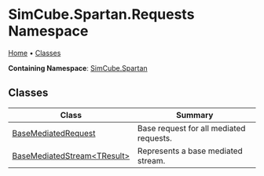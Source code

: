 # SimCube\.Spartan\.Requests Namespace

[Home](../../README.md) &#x2022; [Classes](#classes)

**Containing Namespace**: [SimCube.Spartan](../README.md)

## Classes

| Class | Summary |
| ----- | ------- |
| [BaseMediatedRequest](BaseMediatedRequest/README.md) | Base request for all mediated requests\. |
| [BaseMediatedStream\<TResult\>](BaseMediatedStream-1/README.md) | Represents a base mediated stream\. |

